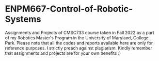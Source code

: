 # ENPM667-Control-of-Robotic-Systems

Assignments and Projects of CMSC733 course taken in Fall 2022 as a part of my Robotics Master's Program in the University of Maryland, College Park.  Please note that all the codes and reports available here are only for reference purposes. I strictly preach against plagiarism. Kindly remember that assignments and projects are for your own benefits :)
